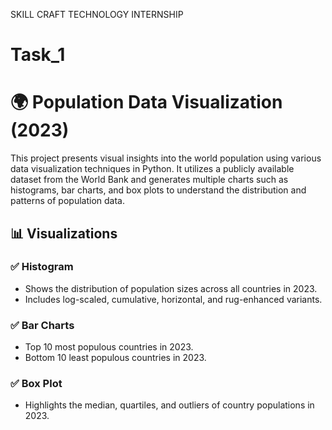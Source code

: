 SKILL CRAFT TECHNOLOGY INTERNSHIP
# Task_1
# 🌍 Population Data Visualization (2023)

This project presents visual insights into the world population using various data visualization techniques in Python. It utilizes a publicly available dataset from the World Bank and generates multiple charts such as histograms, bar charts, and box plots to understand the distribution and patterns of population data.

## 📊 Visualizations

### ✅ Histogram
- Shows the distribution of population sizes across all countries in 2023.
- Includes log-scaled, cumulative, horizontal, and rug-enhanced variants.

### ✅ Bar Charts
- Top 10 most populous countries in 2023.
- Bottom 10 least populous countries in 2023.

### ✅ Box Plot
- Highlights the median, quartiles, and outliers of country populations in 2023.

